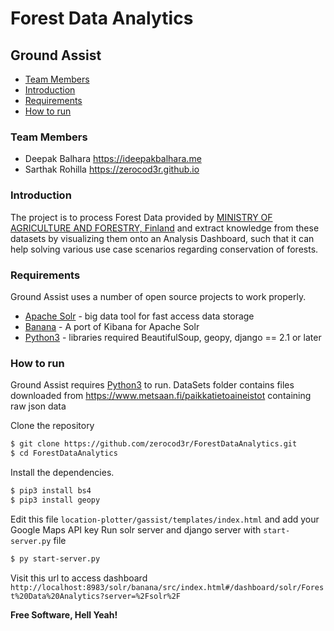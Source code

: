 # Forest Data Analytics

## Ground Assist
* [Team Members](#team-members)
* [Introduction](#introduction)
* [Requirements](#requirements)
* [How to run](#how-to-run)


### <a name="team-members"></a>Team Members
* Deepak Balhara <https://ideepakbalhara.me>
* Sarthak Rohilla <https://zerocod3r.github.io>


### <a name="introduction"></a>Introduction
The project is to process Forest Data provided by [MINISTRY OF AGRICULTURE AND FORESTRY, Finland](https://www.metsaan.fi/paikkatietoaineistot) and extract knowledge from these datasets by visualizing them onto an Analysis Dashboard, such that it can help solving various use case scenarios regarding conservation of forests.


### <a name="requirements"></a>Requirements
Ground Assist uses a number of open source projects to work properly.
 - [Apache Solr](http://lucene.apache.org/solr/) - big data tool for fast access data storage
 - [Banana](https://github.com/lucidworks/banana) - A port of Kibana for Apache Solr
 - [Python3](https://www.python.org/downloads/) - libraries required BeautifulSoup, geopy, django == 2.1 or later


### <a name="how-to-run"></a>How to run
Ground Assist requires [Python3](https://www.python.org/downloads/) to run.
DataSets folder contains files downloaded from https://www.metsaan.fi/paikkatietoaineistot containing raw json data


Clone the repository
```sh
$ git clone https://github.com/zerocod3r/ForestDataAnalytics.git
$ cd ForestDataAnalytics
```
Install the dependencies.
```sh
$ pip3 install bs4
$ pip3 install geopy
```
Edit this file ```location-plotter/gassist/templates/index.html``` and add your Google Maps API key 
Run solr server and django server with ```start-server.py``` file
```sh
$ py start-server.py
```
Visit this url to access dashboard
```http://localhost:8983/solr/banana/src/index.html#/dashboard/solr/Forest%20Data%20Analytics?server=%2Fsolr%2F```


**Free Software, Hell Yeah!**